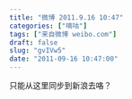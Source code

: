 ```yaml
---
title: "微博 2011.9.16 10:47"
categories: ["嘀咕"]
tags: ["来自微博 weibo.com"]
draft: false
slug: "gvIVw5"
date: "2011-09-16 10:47:00"
---
```


<p>只能从这里同步到新浪去咯？ ​​​​</p>
